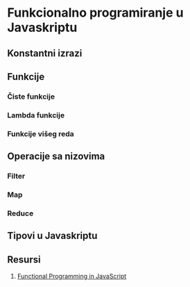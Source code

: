 # Funkcionalno programiranje u Javaskriptu


## Konstantni izrazi

## Funkcije

### Čiste funkcije

### Lambda funkcije

### Funkcije višeg reda



## Operacije sa nizovima


### Filter

### Map


### Reduce

## Tipovi u Javaskriptu

## Resursi

1. [Functional Programming in JavaScript](https://www.manning.com/books/functional-programming-in-javascript)